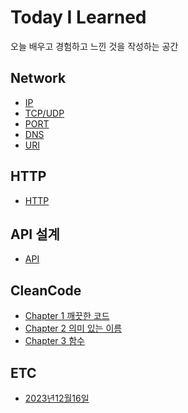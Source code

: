 # Today I Learned

오늘 배우고 경험하고 느낀 것을 작성하는 공간

## Network

- [IP](https://github.com/esm712/til/blob/master/Network/ip.md)
- [TCP/UDP](https://github.com/esm712/til/blob/master/Network/tcp_udp.md)
- [PORT](https://github.com/esm712/til/blob/master/Network/port.md)
- [DNS](https://github.com/esm712/til/blob/master/Network/dns.md)
- [URI](https://github.com/esm712/til/blob/master/Network/uri.md)

## HTTP

- [HTTP](https://github.com/esm712/til/blob/master/Http/http.md)

## API 설계

- [API](https://github.com/esm712/til/blob/master/Api/api.md)

## CleanCode

- [Chapter 1 깨끗한 코드](https://github.com/esm712/til/blob/master/CleanCode/chapter_1_clean_code.md)
- [Chapter 2 의미 있는 이름](https://github.com/esm712/til/blob/master/CleanCode/chapter_2_meaningful_naming.md)
- [Chapter 3 함수](https://github.com/esm712/til/blob/master/CleanCode/chapter_3_function.md)

## ETC

- [2023년12월16일]()
